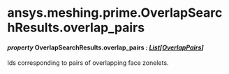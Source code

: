 <a id="ansys-meshing-prime-overlapsearchresults-overlap-pairs"></a>

# ansys.meshing.prime.OverlapSearchResults.overlap_pairs

<a id="ansys.meshing.prime.OverlapSearchResults.overlap_pairs"></a>

#### *property* OverlapSearchResults.overlap_pairs *: [List](https://docs.python.org/3.11/library/typing.html#typing.List)[[OverlapPairs](ansys.meshing.prime.OverlapPairs.md#ansys.meshing.prime.OverlapPairs)]*

Ids corresponding to pairs of overlapping face zonelets.

<!-- !! processed by numpydoc !! -->
